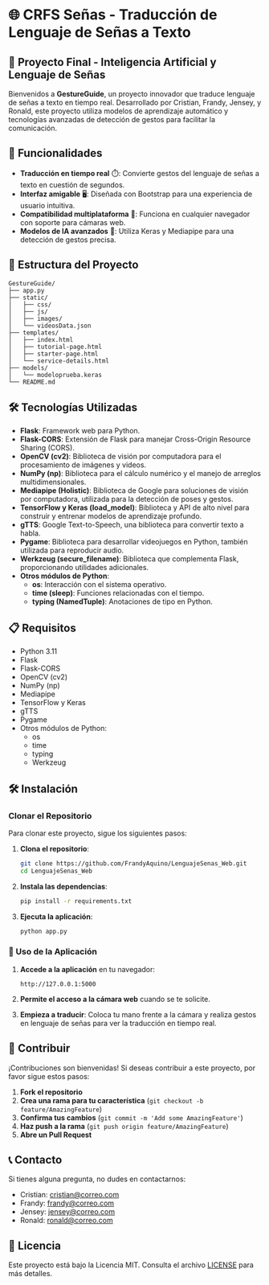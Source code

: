# 🌐 CRFS Señas - Traducción de Lenguaje de Señas a Texto

## 🧠 Proyecto Final - Inteligencia Artificial y Lenguaje de Señas

Bienvenidos a **GestureGuide**, un proyecto innovador que traduce lenguaje de señas a texto en tiempo real. Desarrollado por Cristian, Frandy, Jensey, y Ronald, este proyecto utiliza modelos de aprendizaje automático y tecnologías avanzadas de detección de gestos para facilitar la comunicación.

## 🚀 Funcionalidades

- **Traducción en tiempo real** ⏱️: Convierte gestos del lenguaje de señas a texto en cuestión de segundos.
- **Interfaz amigable** 🖥️: Diseñada con Bootstrap para una experiencia de usuario intuitiva.
- **Compatibilidad multiplataforma** 📱: Funciona en cualquier navegador con soporte para cámaras web.
- **Modelos de IA avanzados** 🤖: Utiliza Keras y Mediapipe para una detección de gestos precisa.

## 📁 Estructura del Proyecto

```plaintext
GestureGuide/
├── app.py
├── static/
│   ├── css/
│   ├── js/
│   ├── images/
│   └── videosData.json
├── templates/
│   ├── index.html
│   ├── tutorial-page.html
│   ├── starter-page.html
│   └── service-details.html
├── models/
│   └── modeloprueba.keras
└── README.md
 ```
## 🛠️ Tecnologías Utilizadas

- **Flask**: Framework web para Python.
- **Flask-CORS**: Extensión de Flask para manejar Cross-Origin Resource Sharing (CORS).
- **OpenCV (cv2)**: Biblioteca de visión por computadora para el procesamiento de imágenes y videos.
- **NumPy (np)**: Biblioteca para el cálculo numérico y el manejo de arreglos multidimensionales.
- **Mediapipe (Holistic)**: Biblioteca de Google para soluciones de visión por computadora, utilizada para la detección de poses y gestos.
- **TensorFlow y Keras (load_model)**: Biblioteca y API de alto nivel para construir y entrenar modelos de aprendizaje profundo.
- **gTTS**: Google Text-to-Speech, una biblioteca para convertir texto a habla.
- **Pygame**: Biblioteca para desarrollar videojuegos en Python, también utilizada para reproducir audio.
- **Werkzeug (secure_filename)**: Biblioteca que complementa Flask, proporcionando utilidades adicionales.
- **Otros módulos de Python**: 
  - **os**: Interacción con el sistema operativo.
  - **time (sleep)**: Funciones relacionadas con el tiempo.
  - **typing (NamedTuple)**: Anotaciones de tipo en Python.

## 📋 Requisitos

- Python 3.11
- Flask
- Flask-CORS
- OpenCV (cv2)
- NumPy (np)
- Mediapipe
- TensorFlow y Keras
- gTTS
- Pygame
- Otros módulos de Python:
  - os
  - time
  - typing
  - Werkzeug


## 🛠️ Instalación

### Clonar el Repositorio

Para clonar este proyecto, sigue los siguientes pasos:

1. **Clona el repositorio**:
    ```sh
    git clone https://github.com/FrandyAquino/LenguajeSenas_Web.git
    cd LenguajeSenas_Web
    ```

2. **Instala las dependencias**:
    ```sh
    pip install -r requirements.txt
    ```

3. **Ejecuta la aplicación**:
    ```sh
    python app.py
    ```

### 🎥 Uso de la Aplicación

1. **Accede a la aplicación** en tu navegador:
    ```
    http://127.0.0.1:5000
    ```

2. **Permite el acceso a la cámara web** cuando se te solicite.

3. **Empieza a traducir**: Coloca tu mano frente a la cámara y realiza gestos en lenguaje de señas para ver la traducción en tiempo real.

## 🧩 Contribuir

¡Contribuciones son bienvenidas! Si deseas contribuir a este proyecto, por favor sigue estos pasos:

1. **Fork el repositorio**
2. **Crea una rama para tu característica** (`git checkout -b feature/AmazingFeature`)
3. **Confirma tus cambios** (`git commit -m 'Add some AmazingFeature'`)
4. **Haz push a la rama** (`git push origin feature/AmazingFeature`)
5. **Abre un Pull Request**

## 📞 Contacto

Si tienes alguna pregunta, no dudes en contactarnos:

- Cristian: [cristian@correo.com](mailto:cristian@correo.com)
- Frandy: [frandy@correo.com](mailto:frandy@correo.com)
- Jensey: [jensey@correo.com](mailto:jensey@correo.com)
- Ronald: [ronald@correo.com](mailto:ronald@correo.com)

## 📜 Licencia

Este proyecto está bajo la Licencia MIT. Consulta el archivo [LICENSE](LICENSE) para más detalles.
